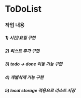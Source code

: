 # ToDoList

### 작업 내용

##### 1) 시간/요일 구현
##### 2) 리스트 추가 구현
##### 3) todo -> done 이동 기능 구현
##### 4) 개별삭제 기능 구현
##### 5) local storage 적용으로 리스트 저장
